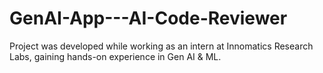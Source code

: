# GenAI-App---AI-Code-Reviewer
Project was developed while working as an intern at Innomatics Research Labs, gaining hands-on experience in Gen AI &amp; ML.
